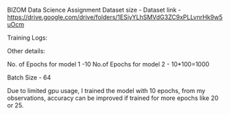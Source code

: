 BIZOM Data Science Assignment
Dataset size -
Dataset link - https://drive.google.com/drive/folders/1ESjyYLhSMVdG3ZC9xPLLvnrHk9w5uOcm

Training Logs:

Other details:

No. of Epochs for model 1 -10
No.of Epochs for model 2 - 10*100=1000

Batch Size - 64


Due to limited gpu usage, I trained the model with 10 epochs, from my observations, accuracy can be improved if trained for more epochs like 20 or 25.
